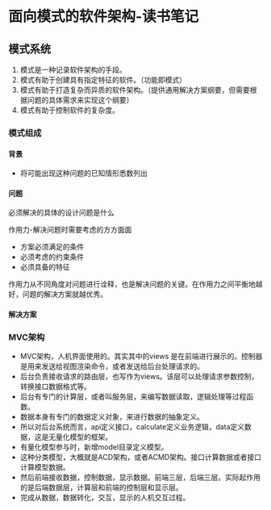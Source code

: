 # 面向模式的软件架构-读书笔记

## 模式系统

1. 模式是一种记录软件架构的手段。
2. 模式有助于创建具有指定特征的软件。（功能即模式）
3. 模式有助于打造复杂而异质的软件架构。（提供通用解决方案纲要，但需要根据问题的具体需求来实现这个纲要）
4. 模式有助于控制软件的复杂度。

### 模式组成

####  背景

- 将可能出现这种问题的已知情形悉数列出

#### 问题

必须解决的具体的设计问题是什么

作用力-解决问题时需要考虑的方方面面

- 方案必须满足的条件
- 必须考虑的约束条件
- 必须具备的特征

作用力从不同角度对问题进行诠释，也是解决问题的关键。在作用力之间平衡地越好，问题的解决方案就越优秀。

#### 解决方案

### MVC架构

- MVC架构，人机界面使用的。其实其中的views 是在前端进行展示的。控制器是用来发送给视图渲染命令，或者发送给后台处理请求的。
- 后台负责接收请求的路由层，也写作为views。该层可以处理请求参数控制，转换接口数据格式等。
- 后台有专门的计算层，或者叫服务层，来编写数据读取，逻辑处理等过程函数。
- 数据本身有专门的数据定义对象，来进行数据的抽象定义。
- 所以对后台系统而言，api定义接口，calculate定义业务逻辑，data定义数据，这是无量化模型的框架。
- 有量化模型参与时，新增model目录定义模型。
- 这种分类模型，大概就是ACD架构，或者ACMD架构。接口计算数据或者接口计算模型数据。
- 然后前端接收数据，控制数据，显示数据。前端三层，后端三层。实际起作用的是后端数据层，计算层和前端的控制层和显示层。
- 完成从数据，数据转化，交互，显示的人机交互过程。
